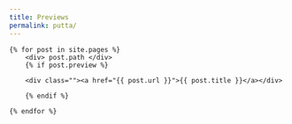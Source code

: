 ```yaml
---
title: Previews
permalink: putta/
---
```


    {% for post in site.pages %}
        <div> post.path </div>
        {% if post.preview %}

        <div class=""><a href="{{ post.url }}">{{ post.title }}</a></div>

        {% endif %}

    {% endfor %}